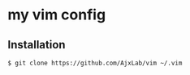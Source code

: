 my vim config
==============

## Installation
```sh
$ git clone https://github.com/AjxLab/vim ~/.vim
```
